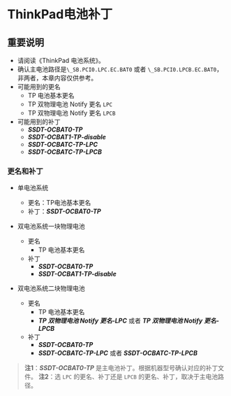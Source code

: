 # ThinkPad电池补丁

## 重要说明

- 请阅读《ThinkPad 电池系统》。
- 确认主电池路径是`\_SB.PCI0.LPC.EC.BAT0` 或者 `\_SB.PCI0.LPCB.EC.BAT0`，非两者，本章内容仅供参考。
- 可能用到的更名
  - TP 电池基本更名
  - TP 双物理电池 Notify 更名 `LPC`
  - TP 双物理电池 Notify 更名 `LPCB`
- 可能用到的补丁
  - ***SSDT-OCBAT0-TP***
  - ***SSDT-OCBAT1-TP-disable***
  - ***SSDT-OCBATC-TP-LPC***
  - ***SSDT-OCBATC-TP-LPCB***

### 更名和补丁

- 单电池系统

  - 更名：TP电池基本更名
  - 补丁：***SSDT-OCBAT0-TP***

- 双电池系统一块物理电池

  - 更名
    - TP 电池基本更名
  - 补丁
    - ***SSDT-OCBAT0-TP***
    - ***SSDT-OCBAT1-TP-disable***

- 双电池系统二块物理电池

  - 更名
    - TP 电池基本更名
    - ***TP 双物理电池 Notify 更名-LPC*** 或者 ***TP 双物理电池 Notify 更名-LPCB***
  - 补丁
    - ***SSDT-OCBAT0-TP***
    - ***SSDT-OCBATC-TP-LPC*** 或者 ***SSDT-OCBATC-TP-LPCB***

> **注1**：***SSDT-OCBAT0-TP*** 是主电池补丁。根据机器型号确认对应的补丁文件。
> **注2**：选 `LPC` 的更名、补丁还是 `LPCB` 的更名、补丁，取决于主电池路径。
